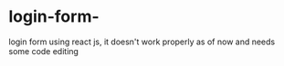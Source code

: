 # login-form-
login form using react js, it doesn't work properly as of now and needs some code editing
